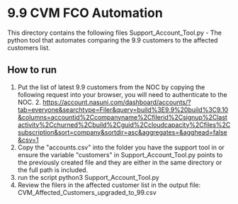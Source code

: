 # 9.9 CVM FCO Automation

This directory contains the following files
Support_Account_Tool.py - The python tool that automates comparing the 9.9 customers to the affected customers list.


## How to run
1. Put the list of latest 9.9 customers from the NOC by copying the following request into your browser, you will need to authenticate to the NOC.
   2. https://account.nasuni.com/dashboard/accounts/?tab=everyone&searchtype=Filer&query=build%3E9.9%20build%3C9.10&columns=accountid%2Ccompanyname%2Cfilerid%2Csignup%2Clastactivity%2Cchurned%2Cbuild%2Cguid%2Ccloudcapacity%2Cfiles%2Csubscription&sort=company&sortdir=asc&aggregates=&agghead=false&csv=1 
2. Copy the "accounts.csv" into the folder you have the support tool in or ensure the variable "customers" in Support_Account_Tool.py points to the previously created file and they are either in the same directory or the full path is included.
3. run the script python3 Support_Account_Tool.py 
4. Review the filers in the affected customer list in the output file: CVM_Affected_Customers_upgraded_to_99.csv
